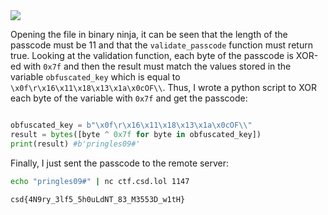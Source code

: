 <img src="https://github.com/raul-dunca/assets/blob/main/.images_CyberStudents-advent-of-ctf2024/day14_description.png">

Opening the file in binary ninja, it can be seen that the length of the passcode must be 11 and that the `validate_passcode` function must return true. Looking at the validation function, each byte of the passcode is XOR-ed with `0x7f` and then the result must match the values stored in the variable `obfuscated_key` which is equal to `\x0f\r\x16\x11\x18\x13\x1a\x0cOF\\`. Thus, I wrote a python script to XOR each byte of the variable with `0x7f` and get the passcode:

```python

obfuscated_key = b"\x0f\r\x16\x11\x18\x13\x1a\x0cOF\\"
result = bytes([byte ^ 0x7f for byte in obfuscated_key])
print(result) #b'pringles09#'
```
Finally, I just sent the passcode to the remote server:
```bash
echo "pringles09#" | nc ctf.csd.lol 1147
```
`csd{4N9ry_3lf5_5h0uLdNT_83_M3553D_w1tH}`
